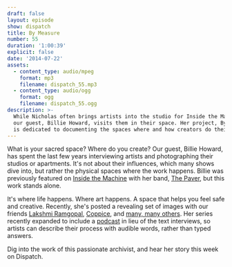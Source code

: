```yaml
---
draft: false
layout: episode
show: dispatch
title: By Measure
number: 55
duration: '1:00:39'
explicit: false
date: '2014-07-22'
assets:
  - content_type: audio/mpeg
    format: mp3
    filename: dispatch_55.mp3
  - content_type: audio/ogg
    format: ogg
    filename: dispatch_55.ogg
description: >-
  While Nicholas often brings artists into the studio for Inside the Machine,
  our guest, Billie Howard, visits them in their space. Her project, By Measure,
  is dedicated to documenting the spaces where and how creators do their work.
---
```

What is your sacred space? Where do you create? Our guest, Billie Howard, has spent the last few years interviewing artists and photographing their studios or apartments. It's not about their influences, which many shows dive into, but rather the physical spaces where the work happens. Billie was previously featured on [Inside the Machine](https://nicholaswyoung.com/programs/inside-the-machine/44) with her band, [The Paver](http://www.thepaver.com), but this work stands alone.

It's where life happens. Where art happens. A space that helps you feel safe and creative. Recently, she's posted a revealing set of images with our friends [Lakshmi Ramgopal](http://bymeasure.blogspot.com/2014/07/lakshmi-ramgopal.html), [Coppice](http://bymeasure.blogspot.com/2013/01/coppice-noe-cuellar-joseph-kramer.html), and [many, many others](http://bymeasure.blogspot.com). Her series recently expanded to include a [podcast](https://itunes.apple.com/us/podcast/by-measure/id896846969) in lieu of the text interviews, so artists can describe their process with audible words, rather than typed answers.

Dig into the work of this passionate archivist, and hear her story this week on Dispatch.